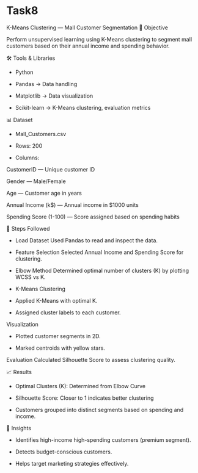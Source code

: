 # Task8
K-Means Clustering — Mall Customer Segmentation
📌 Objective

Perform unsupervised learning using K-Means clustering to segment mall customers based on their annual income and spending behavior.

🛠 Tools & Libraries

* Python

* Pandas → Data handling

* Matplotlib → Data visualization

* Scikit-learn → K-Means clustering, evaluation metrics

📊 Dataset

* Mall_Customers.csv

* Rows: 200

* Columns:

CustomerID — Unique customer ID

Gender — Male/Female

Age — Customer age in years

Annual Income (k$) — Annual income in $1000 units

Spending Score (1-100) — Score assigned based on spending habits

🚀 Steps Followed

* Load Dataset
Used Pandas to read and inspect the data.

* Feature Selection
Selected Annual Income and Spending Score for clustering.

* Elbow Method
Determined optimal number of clusters (K) by plotting WCSS vs K.

* K-Means Clustering

* Applied K-Means with optimal K.

* Assigned cluster labels to each customer.

Visualization

* Plotted customer segments in 2D.

* Marked centroids with yellow stars.

Evaluation
Calculated Silhouette Score to assess clustering quality.

📈 Results

* Optimal Clusters (K): Determined from Elbow Curve

* Silhouette Score: Closer to 1 indicates better clustering

* Customers grouped into distinct segments based on spending and income.

🎯 Insights

* Identifies high-income high-spending customers (premium segment).

* Detects budget-conscious customers.

* Helps target marketing strategies effectively.

